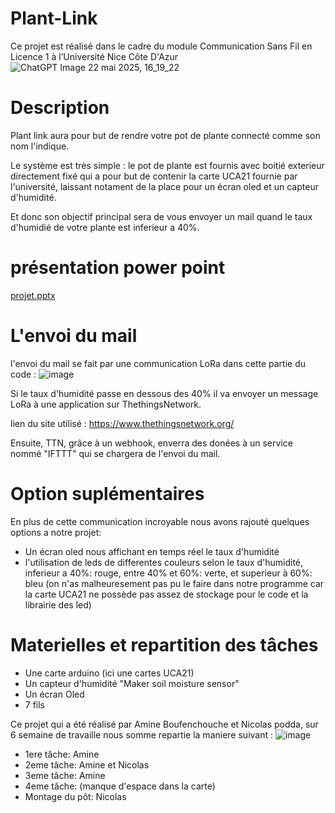 # Plant-Link

Ce projet est réalisé dans le cadre du module Communication Sans Fil en Licence 1 à l’Université Nice Côte D'Azur
![ChatGPT Image 22 mai 2025, 16_19_22](https://github.com/user-attachments/assets/4abf768d-c1f6-4122-a66b-7bd9a429cee8)

# Description 
Plant link aura pour but de rendre votre pot de plante connecté comme son nom l'indique.

Le système est très simple : le pot de plante est fournis avec boitié exterieur directement fixé qui a pour but de 
contenir la carte UCA21 fournie par l'université, laissant notament de la place pour un écran oled et un capteur d'humidité.

Et donc son objectif principal sera de vous envoyer un mail quand le taux d'humidié de votre plante est inferieur a 40%.

# présentation power point

[projet.pptx](https://github.com/user-attachments/files/20479971/projet.pptx)

# L'envoi du mail

l'envoi du mail se fait par une communication LoRa dans cette partie du code : 
![image](https://github.com/user-attachments/assets/0e3d62cb-ebc1-4456-a3c2-2370ffaa7d1e)

Si le taux d'humidité passe en dessous des 40% il va envoyer un message LoRa à une application sur ThethingsNetwork.

lien du site utilisé : https://www.thethingsnetwork.org/

Ensuite, TTN, grâce à un webhook, enverra des donées à un service nommé "IFTTT" qui se chargera de l'envoi du mail.

# Option suplémentaires 

En plus de cette communication incroyable nous avons rajouté quelques options a notre projet:

* Un écran oled nous affichant en temps réel le taux d'humidité
* l'utilisation de leds de differentes couleurs selon le taux d'humidité, inferieur a 40%: rouge, entre 40% et 60%: verte, et superieur à 60%: bleu (on n'as malheuresement pas pu le faire dans notre programme car la carte UCA21 ne possède pas assez de stockage pour le code et la librairie des led)

# Materielles et repartition des tâches 

* Une carte arduino (ici une cartes UCA21)
* Un capteur d'humidité "Maker soil moisture sensor"
* Un écran Oled
* 7 fils

Ce projet qui a été réalisé par Amine Boufenchouche et Nicolas podda, sur 6 semaine de travaille nous somme repartie la maniere suivant : 
![image](https://github.com/user-attachments/assets/b0082b1c-02e3-4dbe-9ec5-07ce25f27fb7)

* 1ere tâche: Amine
* 2eme tâche: Amine et Nicolas
* 3eme tâche: Amine
* 4eme tâche: (manque d'espace dans la carte)
* Montage du pôt: Nicolas
